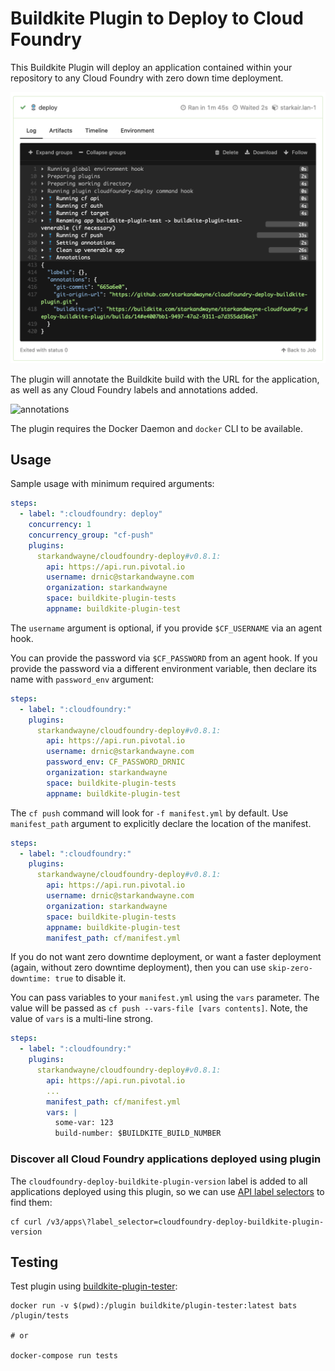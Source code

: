 # Buildkite Plugin to Deploy to Cloud Foundry

This Buildkite Plugin will deploy an application contained within your repository to any Cloud Foundry with zero down time deployment.

![deploy](docs/buildkite-cloudfoundry-deploy-output.png)

The plugin will annotate the Buildkite build with the URL for the application, as well as any Cloud Foundry labels and annotations added.

![annotations](https://p198.p4.n0.cdn.getcloudapp.com/items/v1urO4Dm/buildkite-cf-deploy-plugin-annotations.png?v=5ddf0b36153c564d146ade020db0abc9)

The plugin requires the Docker Daemon and `docker` CLI to be available.

## Usage

Sample usage with minimum required arguments:

```yaml
steps:
  - label: ":cloudfoundry: deploy"
    concurrency: 1
    concurrency_group: "cf-push"
    plugins:
      starkandwayne/cloudfoundry-deploy#v0.8.1:
        api: https://api.run.pivotal.io
        username: drnic@starkandwayne.com
        organization: starkandwayne
        space: buildkite-plugin-tests
        appname: buildkite-plugin-test
```

The `username` argument is optional, if you provide `$CF_USERNAME` via an agent hook.

You can provide the password via `$CF_PASSWORD` from an agent hook. If you provide the password via a different environment variable, then declare its name with `password_env` argument:

```yaml
steps:
  - label: ":cloudfoundry:"
    plugins:
      starkandwayne/cloudfoundry-deploy#v0.8.1:
        api: https://api.run.pivotal.io
        username: drnic@starkandwayne.com
        password_env: CF_PASSWORD_DRNIC
        organization: starkandwayne
        space: buildkite-plugin-tests
        appname: buildkite-plugin-test
```

The `cf push` command will look for `-f manifest.yml` by default. Use `manifest_path` argument to explicitly declare the location of the manifest.

```yaml
steps:
  - label: ":cloudfoundry:"
    plugins:
      starkandwayne/cloudfoundry-deploy#v0.8.1:
        api: https://api.run.pivotal.io
        username: drnic@starkandwayne.com
        organization: starkandwayne
        space: buildkite-plugin-tests
        appname: buildkite-plugin-test
        manifest_path: cf/manifest.yml
```

If you do not want zero downtime deployment, or want a faster deployment (again, without zero downtime deployment), then you can use `skip-zero-downtime: true` to disable it.

You can pass variables to your `manifest.yml` using the `vars` parameter. The value will be passed as `cf push --vars-file [vars contents]`. Note, the value of `vars` is a multi-line strong.

```yaml
steps:
  - label: ":cloudfoundry:"
    plugins:
      starkandwayne/cloudfoundry-deploy#v0.8.1:
        api: https://api.run.pivotal.io
        ...
        manifest_path: cf/manifest.yml
        vars: |
          some-var: 123
          build-number: $BUILDKITE_BUILD_NUMBER
```

### Discover all Cloud Foundry applications deployed using plugin

The `cloudfoundry-deploy-buildkite-plugin-version` label is added to all applications deployed using this plugin, so we can use [API label selectors](https://v3-apidocs.cloudfoundry.org/version/3.82.0/index.html#labels-and-selectors) to find them:

```plain
cf curl /v3/apps\?label_selector=cloudfoundry-deploy-buildkite-plugin-version
```

## Testing

Test plugin using [buildkite-plugin-tester](https://github.com/buildkite-plugins/buildkite-plugin-tester):

```plain
docker run -v $(pwd):/plugin buildkite/plugin-tester:latest bats /plugin/tests

# or

docker-compose run tests
```
